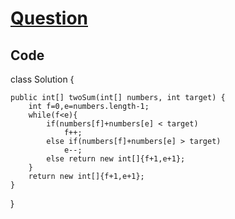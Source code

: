 # [Question](https://leetcode.com/problems/two-sum-ii-input-array-is-sorted/)
## Code

class Solution {

    public int[] twoSum(int[] numbers, int target) {
        int f=0,e=numbers.length-1;
        while(f<e){
            if(numbers[f]+numbers[e] < target)
                f++;
            else if(numbers[f]+numbers[e] > target)
                e--;
            else return new int[]{f+1,e+1};
        }
        return new int[]{f+1,e+1};
    }
}
